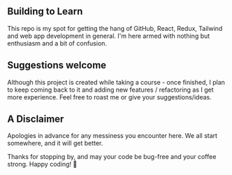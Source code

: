 ## Building to Learn

This repo is my spot for getting the hang of GitHub, React, Redux, Tailwind and web app development in general. I'm here armed with nothing but enthusiasm and a bit of confusion.

## Suggestions welcome

Although this project is created while taking a course - once finished, I plan to keep coming back to it and adding new features / refactoring as I get more experience. Feel free to roast me or give your suggestions/ideas.

## A Disclaimer

Apologies in advance for any messiness you encounter here. We all start somewhere, and it will get better.

Thanks for stopping by, and may your code be bug-free and your coffee strong.
Happy coding! 🚀
